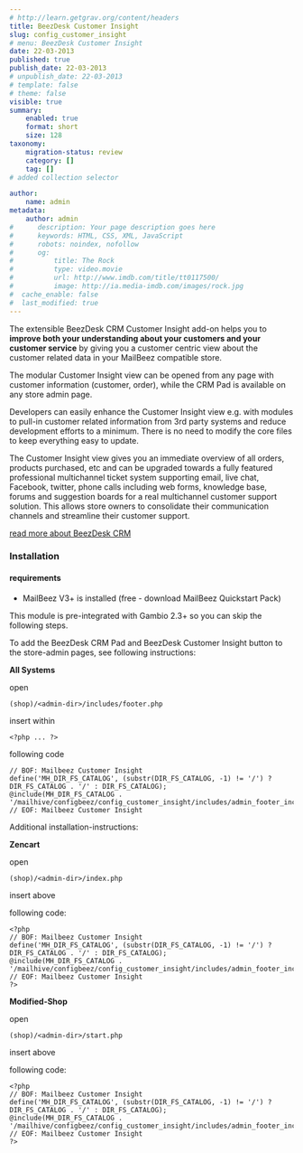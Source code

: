 ```yaml
---
# http://learn.getgrav.org/content/headers
title: BeezDesk Customer Insight
slug: config_customer_insight
# menu: BeezDesk Customer Insight
date: 22-03-2013
published: true
publish_date: 22-03-2013
# unpublish_date: 22-03-2013
# template: false
# theme: false
visible: true
summary:
    enabled: true
    format: short
    size: 128
taxonomy:
    migration-status: review
    category: []
    tag: []
# added collection selector

author:
    name: admin
metadata:
    author: admin
#      description: Your page description goes here
#      keywords: HTML, CSS, XML, JavaScript
#      robots: noindex, nofollow
#      og:
#          title: The Rock
#          type: video.movie
#          url: http://www.imdb.com/title/tt0117500/
#          image: http://ia.media-imdb.com/images/rock.jpg
#  cache_enable: false
#  last_modified: true
---
```


The extensible BeezDesk CRM Customer Insight add-on helps you to **improve both your understanding about your customers and your customer service** by giving you a customer centric view about the customer related data in your MailBeez compatible store.



The modular Customer Insight view can be opened from any page with customer information (customer, order), while the CRM Pad is available on any store admin page.

Developers can easily enhance the Customer Insight view e.g. with modules to pull-in customer related information from 3rd party systems and reduce development efforts to a minimum. There is no need to modify the core files to keep everything easy to update.

The Customer Insight view gives you an immediate overview of all orders, products purchased, etc and can be upgraded towards a fully featured professional multichannel ticket system supporting email, live chat, Facebook, twitter, phone calls including web forms, knowledge base, forums and suggestion boards for a real multichannel customer support solution. This allows store owners to consolidate their communication channels and streamline their customer support.

[read more about BeezDesk CRM](http://www.beezdesk.com)

### Installation

#### requirements

- MailBeez V3+ is installed (free - download MailBeez Quickstart Pack)

This module is pre-integrated with Gambio 2.3+ so you can skip the following steps.

To add the BeezDesk CRM Pad and BeezDesk Customer Insight button to the store-admin pages, see following instructions:

**All Systems**

open

 
    (shop)/<admin-dir>/includes/footer.php


insert within

 
    <?php ... ?>


following code

 
    // BOF: Mailbeez Customer Insight
    define('MH_DIR_FS_CATALOG', (substr(DIR_FS_CATALOG, -1) != '/') ? DIR_FS_CATALOG . '/' : DIR_FS_CATALOG);
    @include(MH_DIR_FS_CATALOG . '/mailhive/configbeez/config_customer_insight/includes/admin_footer_include.php');
    // EOF: Mailbeez Customer Insight


Additional installation-instructions:

**Zencart**

open

 
    (shop)/<admin-dir>/index.php


insert above

 
    


following code:

 
    <?php
    // BOF: Mailbeez Customer Insight
    define('MH_DIR_FS_CATALOG', (substr(DIR_FS_CATALOG, -1) != '/') ? DIR_FS_CATALOG . '/' : DIR_FS_CATALOG);
    @include(MH_DIR_FS_CATALOG . '/mailhive/configbeez/config_customer_insight/includes/admin_footer_include.php');
    // EOF: Mailbeez Customer Insight
    ?>


**Modified-Shop**

open

 
    (shop)/<admin-dir>/start.php


insert above

 
    


following code:

 
    <?php
    // BOF: Mailbeez Customer Insight
    define('MH_DIR_FS_CATALOG', (substr(DIR_FS_CATALOG, -1) != '/') ? DIR_FS_CATALOG . '/' : DIR_FS_CATALOG);
    @include(MH_DIR_FS_CATALOG . '/mailhive/configbeez/config_customer_insight/includes/admin_footer_include.php');
    // EOF: Mailbeez Customer Insight
    ?>
